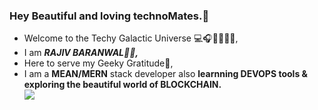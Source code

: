### Hey Beautiful and loving technoMates.💓
 <ul>
            <li>Welcome to the Techy Galactic Universe 💻🎧📝🍺🍕🍔,</li>
            <li>I am <b><i>RAJIV BARANWAL👨‍💻,</b></i>
            <li>Here to serve my Geeky Gratitude🤩,</li>
            <li>I am a <b>MEAN/MERN</b> stack developer also <b>learnning DEVOPS<b/> tools & exploring the beautiful world of BLOCKCHAIN. </li>
                    <img 
   src="https://github-readme-stats.vercel.app/api?username=rajivbaranwal&show_icons=true&theme=tokyonight" 
/>
        </ul>
        









<!--
**rajivbar/rajivbar** is a ✨ _special_ ✨ repository because its `README.md` (this file) appears on your GitHub profile.

Here are some ideas to get you started:

- 🔭 I’m currently working on ...
- 🌱 I’m currently learning ...
- 👯 I’m looking to collaborate on ...
- 🤔 I’m looking for help with ...
- 💬 Ask me about ...
- 📫 How to reach me: ...
- 😄 Pronouns: ...
- ⚡ Fun fact: ...

Shayari-----
Binary(gaur) code farmayega
geeky sa dil h, code k pyyar m ghulmil h , jidhar deku bs debugging ki mahfil , 

subhah ki sham sham ki subhah har taraf bs vs code ki jhilmil h 
-->
